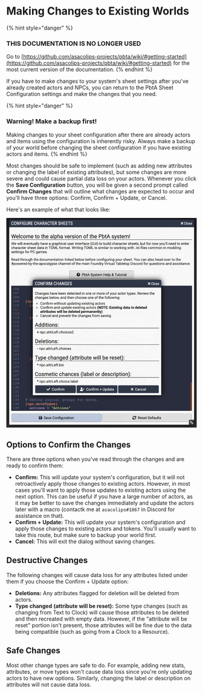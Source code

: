 # Making Changes to Existing Worlds

{% hint style="danger" %}
### THIS DOCUMENTATION IS NO LONGER USED

Go to [https://github.com/asacolips-projects/pbta/wiki/#getting-started](https://github.com/asacolips-projects/pbta/wiki/#getting-started) for the most current version of the documentation.
{% endhint %}

If you have to make changes to your system's sheet settings after you've already created actors and NPCs, you can return to the PbtA Sheet Configuration settings and make the changes that you need.

{% hint style="danger" %}
### Warning! Make a backup first!

Making changes to your sheet configuration after there are already actors and items using the configuration is inherently risky. Always make a backup of your world before changing the sheet configuration if you have existing actors and items.
{% endhint %}

Most changes should be safe to implement (such as adding new attributes or changing the label of existing attributes), but some changes are more severe and could cause partial data loss on  your actors. Whenever you click the **Save Configuration** button, you will be given a second prompt called **Confirm Changes** that will outline what changes are expected to occur and you'll have three options: Confirm, Confirm + Update, or Cancel.

Here's an example of what that looks like:

![](<.gitbook/assets/image (4).png>)

## Options to Confirm the Changes

There are three options when you've read through the changes and are ready to confirm them:

* **Confirm:** This will update your system's configuration, but it will not retroactively apply those changes to existing actors. However, in most cases you'll want to apply those updates to existing actors using the next option. This can be useful if you have a large number of actors, as it may be better to save the changes immediately and update the actors later with a macro (contactk me at `asacolips#1867` in Discord for assistance on that).
* **Confirm + Update:** This will update your system's configuration and apply those changes to existing actors and tokens. You'll usually want to take this route, but make sure to backup your world first.
* **Cancel:** This will exit the dialog without saving changes.

## Destructive Changes

The following changes will cause data loss for any attributes listed under them if you choose the Confirm + Update option:

* **Deletions:** Any attributes flagged for deletion will be deleted from actors.
* **Type changed** **(attribute will be reset):** Some type changes (such as changing from Text to Clock) will cause those attributes to be deleted and then recreated with empty data. However, if the "attribute will be reset" portion isn't present, those attributes will be fine due to the data being compatible (such as going from a Clock to a Resource).

## Safe Changes

Most other change types are safe to do. For example, adding new stats, attributes, or move types won't cause data loss since you're only updating actors to have new options. Similarly, changing the label or description on attributes will not cause data loss.

